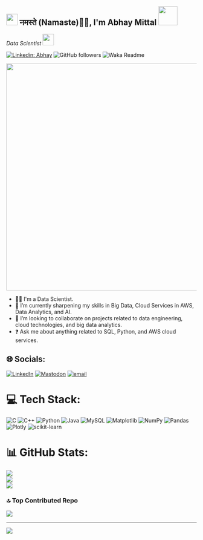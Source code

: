 <h2>
  <img src="https://emojis.slackmojis.com/emojis/images/1531849430/4246/blob-sunglasses.gif?1531849430" width="30"/>
  नमस्ते (Namaste)🙏🏻, I'm Abhay Mittal 
  <img src="https://media.giphy.com/media/12oufCB0MyZ1Go/giphy.gif" width="50">
</h2>

<p><em>Data Scientist 
  <img src="https://media.giphy.com/media/WUlplcMpOCEmTGBtBW/giphy.gif" width="30"> 
</em></p>

[![Linkedin: Abhay](https://img.shields.io/badge/-Abhay-blue?style=flat-square&logo=Linkedin&logoColor=white&link=https://www.linkedin.com/in/abhay-mittal-5434b330a/)](https://www.linkedin.com/in/abhay-mittal-5434b330a/)
![GitHub followers](https://img.shields.io/github/followers/AbhayMittal07?label=Follow&style=social)
![Waka Readme](https://github.com/anmol098/anmol098/workflows/Waka%20Readme/badge.svg)

<p align="center">
  <img src="https://i.pinimg.com/originals/49/06/59/490659714c77ed847802d29f3cf34100.gif" width="600px" />
</p>

- 👨‍💻 I'm a Data Scientist.
- 🌱 I’m currently sharpening my skills in Big Data, Cloud Services in AWS, Data Analytics, and AI.
- 👯 I’m looking to collaborate on projects related to data engineering, cloud technologies, and big data analytics.
- ❓ Ask me about anything related to SQL, Python, and AWS cloud services.

## 🌐 Socials:
[![LinkedIn](https://img.shields.io/badge/LinkedIn-%230077B5.svg?logo=linkedin&logoColor=white)](https://www.linkedin.com/in/abhay-mittal-5434b330a/)
[![Mastodon](https://img.shields.io/badge/-MASTODON-%232B90D9?logo=mastodon&logoColor=white)](https://mastodon.social/@AbhayMittal)
[![email](https://img.shields.io/badge/Email-D14836?logo=gmail&logoColor=white)](mailto:abhay072005@gmail.com)

# 💻 Tech Stack:
![C](https://img.shields.io/badge/c-%2300599C.svg?style=for-the-badge&logo=c&logoColor=white) 
![C++](https://img.shields.io/badge/c++-%2300599C.svg?style=for-the-badge&logo=c%2B%2B&logoColor=white) 
![Python](https://img.shields.io/badge/python-3670A0?style=for-the-badge&logo=python&logoColor=ffdd54) 
![Java](https://img.shields.io/badge/java-%23ED8B00.svg?style=for-the-badge&logo=openjdk&logoColor=white) 
![MySQL](https://img.shields.io/badge/mysql-4479A1.svg?style=for-the-badge&logo=mysql&logoColor=white) 
![Matplotlib](https://img.shields.io/badge/Matplotlib-%23ffffff.svg?style=for-the-badge&logo=Matplotlib&logoColor=black) 
![NumPy](https://img.shields.io/badge/numpy-%23013243.svg?style=for-the-badge&logo=numpy&logoColor=white) 
![Pandas](https://img.shields.io/badge/pandas-%23150458.svg?style=for-the-badge&logo=pandas&logoColor=white) 
![Plotly](https://img.shields.io/badge/Plotly-%233F4F75.svg?style=for-the-badge&logo=plotly&logoColor=white) 
![scikit-learn](https://img.shields.io/badge/scikit--learn-%23F7931E.svg?style=for-the-badge&logo=scikit-learn&logoColor=white)

# 📊 GitHub Stats:
![](https://github-readme-stats.vercel.app/api?username=AbhayMittal07&theme=dark&hide_border=false&include_all_commits=false&count_private=false)<br/>
![](https://nirzak-streak-stats.vercel.app/?user=AbhayMittal07&theme=dark&hide_border=false)<br/>
![](https://github-readme-stats.vercel.app/api/top-langs/?username=AbhayMittal07&theme=dark&hide_border=false&include_all_commits=false&count_private=false&layout=compact)

### 🔝 Top Contributed Repo
![](https://github-contributor-stats.vercel.app/api?username=AbhayMittal07&limit=5&theme=dark&combine_all_yearly_contributions=true)

---
[![](https://visitcount.itsvg.in/api?id=AbhayMittal07&icon=0&color=0)](https://visitcount.itsvg.in)

<!-- Proudly created with GPRM ( https://gprm.itsvg.in ) -->
